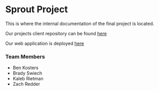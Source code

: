 # Sprout Project

This is where the internal documentation of the final project is located.

Our projects client repository can be found [here](https://github.com/calvin-cs336-finalproject/sprout-client)

Our web application is deployed [here](https://cs336-stock-market-project.web.app/)

### Team Members
- Ben Kosters
- Brady Swiech
- Kaleb Rietman
- Zach Redder
